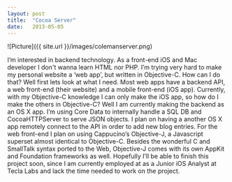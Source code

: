 ```yaml
---
layout: post
title:  "Cocoa Server"
date:   2013-05-05
---
```

![Picture]({{ site.url }}/images/colemanserver.png)

I’m interested in backend technology. As a front-end iOS and Mac developer I don't wanna learn HTML nor PHP. I’m trying very hard to make my personal website a ‘web app’, but written in Objective-C. How can I do that? Well first lets look at what I need. Most web apps have a backend API, a web front-end (their website) and a mobile front-end (iOS app).
Currently, with my Objective-C knowledge I can only make the iOS app, so how do I make the others in Objective-C? Well I am currently making the backend as an OS X app. I’m using Core Data to internally handle a SQL DB and CocoaHTTPServer to serve JSON objects. I plan on having a another OS X app remotely connect to the API in order to add new blog entries. For the web front-end I plan on using Cappucino’s Objective-J, a Javascript superset almost identical to Objective-C. Besides the wonderful C and SmallTalk syntax ported to the Web, Objective-J comes with its own AppKit and Foundation frameworks as well. Hopefully I’ll be able to finish this project soon, since I am currently employed at as a Junior iOS Analyst at Tecla Labs and lack the time needed to work on the project.